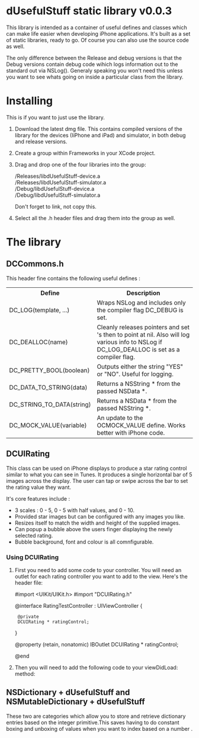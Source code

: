 # dUsefulStuff static library v0.0.3

This library is intended as a container of useful defines and classes which can make life easier when developing iPhone applications. It's built as a set of static libraries, ready to go. Of course you can also use the source code as well.

The only difference between the Release and debug versions is that the Debug versions contain debug code wihich logs information out to the standard out via NSLog(). Generaly speaking you won't need this unless you want to see whats going on inside a particular class from the library.


# Installing

This is if you want to just use the library.

1. Download the latest dmg file. This contains compiled versions of the library for the devices (IiPhone and iPad) and simulator, in both debug and release versions.
1. Create a group within Frameworks in your XCode project.
1. Drag and drop one of the four libraries into the group:
    
	 /Releases/libdUsefulStuff-device.a   
    /Releases/libdUsefulStuff-simulator.a   
    /Debug/libdUsefulStuff-device.a   
    /Debug/libdUsefulStuff-simulator.a   
 
    Don't forget to link, not copy this.
1. Select all the .h header files and drag them into the group as well. 

# The library

## DCCommons.h

This header fine contains the following useful defines :

<table>
<tr>
<th> Define</th>
<th> Description</th>
</tr>
<tr>
<td> DC_LOG(template, ...) </td>
<td> Wraps NSLog and includes only the compiler flag DC_DEBUG is set.</td>
</tr>
<tr>
<td> DC_DEALLOC(name) </td>
<td> Cleanly releases pointers and set 's then to point at nil. Also will log various info to
	NSLog if DC_LOG_DEALLOC is set as a compiler flag.</td>
</tr>
<tr>
	<td>DC_PRETTY_BOOL(boolean)</td>
	<td>Outputs either the string "YES" or "NO". Useful for logging.</td>
</tr>
<tr>
	<td>DC_DATA_TO_STRING(data)</td>
	<td>Returns a NSString * from the passed NSData *.</td>
</tr>
<tr>
	<td>DC_STRING_TO_DATA(string)</td>
	<td>Returns a NSData * from the passed NSString *.</td>
</tr>
<tr>
	<td>DC_MOCK_VALUE(variable)</td>
	<td>An update to the OCMOCK_VALUE define. Works better with iPhone code.</td>
</tr>
</table>

## DCUIRating

This class can be used on iPhone displays to produce a star rating control similar to what you can see in Tunes. It produces a single horizontal bar of 5 images across the display. The user can tap or swipe across the bar to set the rating value they want.

It's core features include :

* 3 scales : 0 - 5, 0 - 5 with half values, and 0 - 10.
* Provided star images but can be configured with any images you like.
* Resizes itself to match the width and height of the supplied images.
* Can popup a bubble above the users finger displaying the newly selected rating.
* Bubble background, font and colour is all comnfigurable.

### Using DCUIRating

1. First you need to add some code to your controller. You will need an outlet for each rating controller you want to add to the view. Here's the header file:

	#import <UIKit/UIKit.h>
	#import "DCUIRating.h"
	
	@interface RatingTestController : UIViewController {
		
		@private
		DCUIRating * ratingControl;
	
	}
	
	@property (retain, nonatomic) IBOutlet DCUIRating * ratingControl;
	
	@end

1. Then you will need to add the following code to your viewDidLoad: method:



## NSDictionary + dUsefulStuff and NSMutableDictionary + dUsefulStuff

These two are categories which allow you to store and retrieve dictionary entries based on the integer primitive.This saves having to do constant boxing and unboxing of values when you want to index based on a number .

